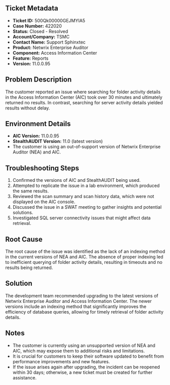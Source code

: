 ## Ticket Metadata
- **Ticket ID:** 500Qk00000GEJMYIA5
- **Case Number:** 422020
- **Status:** Closed - Resolved
- **Account/Company:** TSMC
- **Contact Name:** Support Sphinxtec
- **Product:** Netwrix Enterprise Auditor
- **Component:** Access Information Center
- **Feature:** Reports
- **Version:** 11.0.0.95

## Problem Description
The customer reported an issue where searching for folder activity details in the Access Information Center (AIC) took over 30 minutes and ultimately returned no results. In contrast, searching for server activity details yielded results without delay.

## Environment Details
- **AIC Version:** 11.0.0.95
- **StealthAUDIT Version:** 11.0 (latest version)
- The customer is using an out-of-support version of Netwrix Enterprise Auditor (NEA) and AIC.

## Troubleshooting Steps
1. Confirmed the versions of AIC and StealthAUDIT being used.
2. Attempted to replicate the issue in a lab environment, which produced the same results.
3. Reviewed the scan summary and scan history data, which were not displayed on the AIC console.
4. Discussed the issue in a SWAT meeting to gather insights and potential solutions.
5. Investigated SQL server connectivity issues that might affect data retrieval.

## Root Cause
The root cause of the issue was identified as the lack of an indexing method in the current versions of NEA and AIC. The absence of proper indexing led to inefficient querying of folder activity details, resulting in timeouts and no results being returned.

## Solution
The development team recommended upgrading to the latest versions of Netwrix Enterprise Auditor and Access Information Center. The newer versions include an indexing method that significantly improves the efficiency of database queries, allowing for timely retrieval of folder activity details.

## Notes
- The customer is currently using an unsupported version of NEA and AIC, which may expose them to additional risks and limitations.
- It is crucial for customers to keep their software updated to benefit from performance improvements and new features.
- If the issue arises again after upgrading, the incident can be reopened within 30 days; otherwise, a new ticket must be created for further assistance.